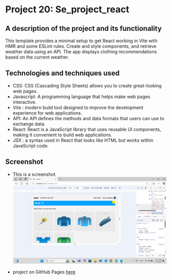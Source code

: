 # Project 20: Se_project_react

## A description of the project and its functionality

This template provides a minimal setup to get React working in Vite with HMR and some ESLint rules.
Create and style components, and retrieve weather data using an API. The app displays clothing recommendations based on the current weather.

## Technologies and techniques used

- CSS: CSS (Cascading Style Sheets) allows you to create great-looking web pages.
- Javascript: A programming language that helps make web pages interactive.
- Vite : modern build tool designed to improve the development experience for web applications.
- API: An API defines the methods and data formats that users can use to exchange data.
- React: React is a JavaScript library that uses reusable UI components, making it convenient to build web applications.
- JSX : a syntax used in React that looks like HTML but works within JavaScript code.

## Screenshot

- This is a screenshot. ![Screenshot](./src/assets/Screenshot.png)

- project on GitHub Pages [here](https://github.com/sun4205/se_project_react.git)
